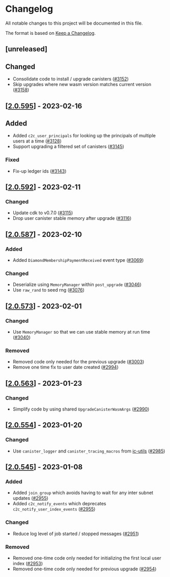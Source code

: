 # Changelog
All notable changes to this project will be documented in this file.

The format is based on [Keep a Changelog](https://keepachangelog.com/en/1.0.0/).

## [unreleased]

## Changed

- Consolidate code to install / upgrade canisters ([#3152](https://github.com/open-ic/open-chat/pull/3152))
- Skip upgrades where new wasm version matches current version ([#3158](https://github.com/open-ic/open-chat/pull/3158))

## [[2.0.595](https://github.com/open-ic/open-chat/releases/tag/v2.0.595-local_user_index)] - 2023-02-16

## Added

- Added `c2c_user_principals` for looking up the principals of multiple users at a time ([#3128](https://github.com/open-ic/open-chat/pull/3128))
- Support upgrading a filtered set of canisters ([#3145](https://github.com/open-ic/open-chat/pull/3145))

### Fixed

- Fix-up ledger ids ([#3143](https://github.com/open-ic/open-chat/pull/3143))

## [[2.0.592](https://github.com/open-ic/open-chat/releases/tag/v2.0.592-local_user_index)] - 2023-02-11

### Changed

- Update cdk to v0.7.0 ([#3115](https://github.com/open-ic/open-chat/pull/3115))
- Drop user canister stable memory after upgrade ([#3116](https://github.com/open-ic/open-chat/pull/3116))

## [[2.0.587](https://github.com/open-ic/open-chat/releases/tag/v2.0.587-local_user_index)] - 2023-02-10

### Added

- Added `DiamondMembershipPaymentReceived` event type ([#3069](https://github.com/open-ic/open-chat/pull/3069))

### Changed

- Deserialize using `MemoryManager` within `post_upgrade` ([#3046](https://github.com/open-ic/open-chat/pull/3046))
- Use `raw_rand` to seed rng ([#3076](https://github.com/open-ic/open-chat/pull/3076))

## [[2.0.573](https://github.com/open-ic/open-chat/releases/tag/v2.0.573-local_user_index)] - 2023-02-01

### Changed

- Use `MemoryManager` so that we can use stable memory at run time ([#3040](https://github.com/open-ic/open-chat/pull/3040))

### Removed

- Removed code only needed for the previous upgrade ([#3003](https://github.com/open-ic/open-chat/pull/3003))
- Remove one time fix to user date created ([#2994](https://github.com/open-ic/open-chat/pull/2994))

## [[2.0.563](https://github.com/open-ic/open-chat/releases/tag/v2.0.563-local_user_index)] - 2023-01-23

### Changed

- Simplify code by using shared `UpgradeCanisterWasmArgs` ([#2990](https://github.com/open-ic/open-chat/pull/2990))

## [[2.0.554](https://github.com/open-ic/open-chat/releases/tag/v2.0.554-local_user_index)] - 2023-01-20

### Changed

- Use `canister_logger` and `canister_tracing_macros` from [ic-utils](https://github.com/open-ic/ic-utils) ([#2985](https://github.com/open-ic/open-chat/pull/2985))

## [[2.0.545](https://github.com/open-ic/open-chat/releases/tag/v2.0.545-local_user_index)] - 2023-01-08

### Added

- Added `join_group` which avoids having to wait for any inter subnet updates ([#2955](https://github.com/open-ic/open-chat/pull/2955))
- Added `c2c_notify_events` which deprecates `c2c_notify_user_index_events` ([#2955](https://github.com/open-ic/open-chat/pull/2955))

### Changed

- Reduce log level of job started / stopped messages ([#2951](https://github.com/open-ic/open-chat/pull/2951))

### Removed

- Removed one-time code only needed for initializing the first local user index ([#2953](https://github.com/open-ic/open-chat/pull/2953))
- Removed one-time code only needed for previous upgrade ([#2954](https://github.com/open-ic/open-chat/pull/2954))
